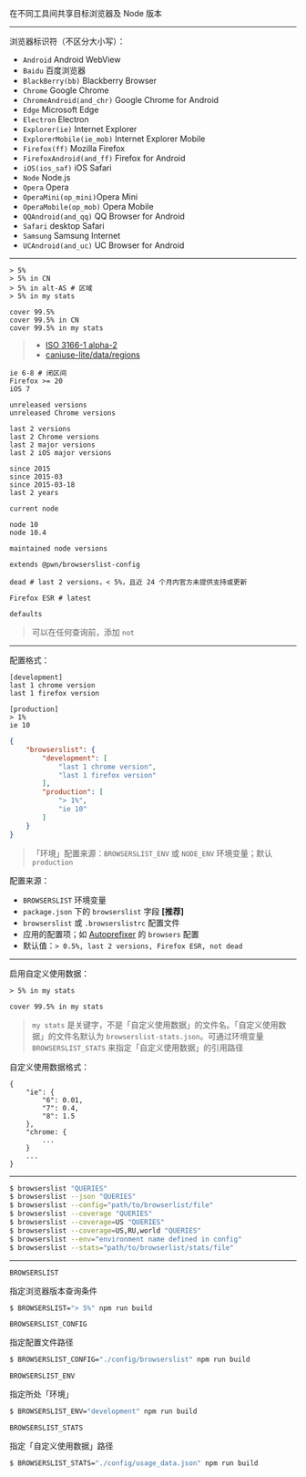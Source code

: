 在不同工具间共享目标浏览器及 Node 版本

---

浏览器标识符（不区分大小写）：

- `Android` Android WebView
- `Baidu` 百度浏览器
- `BlackBerry(bb)` Blackberry Browser
- `Chrome` Google Chrome
- `ChromeAndroid(and_chr)` Google Chrome for Android
- `Edge` Microsoft Edge
- `Electron` Electron
- `Explorer(ie)` Internet Explorer
- `ExplorerMobile(ie_mob)` Internet Explorer Mobile
- `Firefox(ff)` Mozilla Firefox
- `FirefoxAndroid(and_ff)` Firefox for Android
- `iOS(ios_saf)` iOS Safari
- `Node` Node.js
- `Opera` Opera
- `OperaMini(op_mini)`Opera Mini
- `OperaMobile(op_mob)` Opera Mobile
- `QQAndroid(and_qq)` QQ Browser for Android
- `Safari` desktop Safari
- `Samsung` Samsung Internet
- `UCAndroid(and_uc)` UC Browser for Android

---

```
> 5%
> 5% in CN
> 5% in alt-AS # 区域
> 5% in my stats

cover 99.5%
cover 99.5% in CN
cover 99.5% in my stats
```

> - [ISO 3166-1 alpha-2](https://en.wikipedia.org/wiki/ISO_3166-1_alpha-2#Officially_assigned_code_elements)
> - [caniuse-lite/data/regions](https://github.com/ben-eb/caniuse-lite/tree/master/data/regions)

```
ie 6-8 # 闭区间
Firefox >= 20
iOS 7

unreleased versions
unreleased Chrome versions

last 2 versions
last 2 Chrome versions
last 2 major versions
last 2 iOS major versions

since 2015
since 2015-03
since 2015-03-18
last 2 years
```

```
current node

node 10
node 10.4

maintained node versions
```

```
extends @pwn/browserslist-config
```

```
dead # last 2 versions，< 5%，且近 24 个月内官方未提供支持或更新
```

```
Firefox ESR # latest
```

```
defaults
```

> 可以在任何查询前，添加 `not`

---

配置格式：

```
[development]
last 1 chrome version
last 1 firefox version

[production]
> 1%
ie 10
```

```json
{
    "browserslist": {
        "development": [
            "last 1 chrome version",
            "last 1 firefox version"
        ],
        "production": [
            "> 1%",
            "ie 10"
        ]
    }
}
```

> 「环境」配置来源：`BROWSERSLIST_ENV` 或 `NODE_ENV` 环境变量；默认 `production`

配置来源：

- `BROWSERSLIST` 环境变量
- `package.json` 下的 `browserslist` 字段 __[推荐]__
- `browserslist` 或 `.browserslistrc` 配置文件
- 应用的配置项；如 [Autoprefixer](https://github.com/postcss/autoprefixer) 的 `browsers` 配置
- 默认值：`> 0.5%, last 2 versions, Firefox ESR, not dead`

---

启用自定义使用数据：

```
> 5% in my stats

cover 99.5% in my stats
```

> `my stats` 是关键字，不是「自定义使用数据」的文件名。「自定义使用数据」的文件名默认为 `browserslist-stats.json`。可通过环境变量 `BROWSERSLIST_STATS` 来指定「自定义使用数据」的引用路径

自定义使用数据格式：

```
{
    "ie": {
        "6": 0.01,
        "7": 0.4,
        "8": 1.5
    },
    "chrome: {
        ...
    }
    ...
}
```

---

```sh
$ browserslist "QUERIES"
$ browserslist --json "QUERIES"
$ browserslist --config="path/to/browserlist/file"
$ browserslist --coverage "QUERIES"
$ browserslist --coverage=US "QUERIES"
$ browserslist --coverage=US,RU,world "QUERIES"
$ browserslist --env="environment name defined in config"
$ browserslist --stats="path/to/browserlist/stats/file"
```

---

`BROWSERSLIST`

指定浏览器版本查询条件

```sh
$ BROWSERSLIST="> 5%" npm run build
```

`BROWSERSLIST_CONFIG`

指定配置文件路径

```sh
$ BROWSERSLIST_CONFIG="./config/browserslist" npm run build
```

`BROWSERSLIST_ENV`

指定所处「环境」

```sh
$ BROWSERSLIST_ENV="development" npm run build
```

`BROWSERSLIST_STATS`

指定「自定义使用数据」路径

```sh
$ BROWSERSLIST_STATS="./config/usage_data.json" npm run build
```
